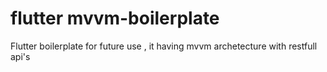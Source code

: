 # flutter mvvm-boilerplate
Flutter boilerplate for future use , it having mvvm archetecture  with restfull api's
